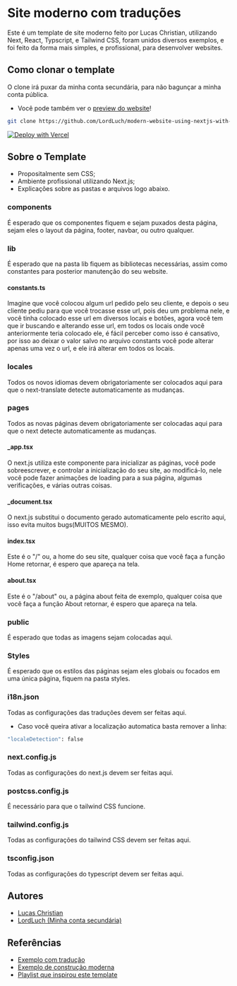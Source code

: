 # Site moderno com traduções

Este é um template de site moderno feito por 
Lucas Christian, utilizando Next, React, Typscript, e
Tailwind CSS, foram unidos diversos exemplos, e foi 
feito da forma mais simples, e profissional, para 
desenvolver websites.

## Como clonar o template

O clone irá puxar da minha conta secundária, para 
não bagunçar a minha conta pública.
- Você pode também ver o [preview do website](https://modern-website-using-nextjs-with-translations.vercel.app/)!
```bash 
git clone https://github.com/LordLuch/modern-website-using-nextjs-with-translations.git
```

[![Deploy with Vercel](https://vercel.com/button)](https://vercel.com/new/git/external?repository-url=https://github.com/Lucas-Christian/modern-websites/tree/main/typescript/next.js/with-translations&project-name=modern-website&repository-name=modern-website-using-nextjs-with-translations)

## Sobre o Template

- Propositalmente sem CSS;
- Ambiente profissional utilizando Next.js;
- Explicações sobre as pastas e arquivos logo abaixo.

### components

É esperado que os componentes fiquem e sejam puxados
desta página, sejam eles o layout da página, footer,
navbar, ou outro qualquer.

### lib

É esperado que na pasta lib fiquem as bibliotecas 
necessárias, assim como constantes para posterior
manutenção do seu website.

#### constants.ts

Imagine que você colocou algum url pedido pelo seu 
cliente, e depois o seu cliente pediu para que você 
trocasse esse url, pois deu um problema nele, e você
tinha colocado esse url em diversos locais e botões, agora 
você tem que ir buscando e alterando esse url, em todos os
locais onde você anteriormente teria colocado ele, é
fácil perceber como isso é cansativo, por isso ao deixar 
o valor salvo no arquivo constants você pode alterar apenas
uma vez o url, e ele irá alterar em todos os locais.

### locales

Todos os novos idiomas devem obrigatoriamente ser colocados aqui
para que o next-translate detecte automaticamente as mudanças.

### pages

Todos as novas páginas devem obrigatoriamente ser colocadas aqui
para que o next detecte automaticamente as mudanças.

#### _app.tsx

O next.js utiliza este componente para inicializar as páginas, você 
pode sobreescrever, e controlar a inicialização do seu site, ao 
modificá-lo, nele você pode fazer animações de loading para a sua 
página, algumas verificações, e várias outras coisas.

#### _document.tsx

O next.js substitui o documento gerado automaticamente pelo escrito
aqui, isso evita muitos bugs(MUITOS MESMO).

#### index.tsx

Este é o "/" ou, a home do seu site, qualquer coisa que você faça a
função Home retornar, é espero que apareça na tela.

#### about.tsx

Este é o "/about" ou, a página about feita de exemplo, qualquer coisa que 
você faça a função About retornar, é espero que apareça na tela.

### public

É esperado que todas as imagens sejam colocadas aqui.

### Styles

É esperado que os estilos das páginas sejam eles globais
ou focados em uma única página, fiquem na pasta styles.

### i18n.json

Todas as configurações das traduções devem ser feitas aqui.
- Caso você queira ativar a localização automatica basta remover a linha:
```bash
"localeDetection": false
```

### next.config.js

Todas as configurações do next.js devem ser feitas aqui.

### postcss.config.js

É necessário para que o tailwind CSS funcione.

### tailwind.config.js

Todas as configurações do tailwind CSS devem ser feitas aqui.

### tsconfig.json

Todas as configurações do typescript devem ser feitas aqui.

## Autores

- [Lucas Christian](https://github.com/Lucas-Christian)
- [LordLuch (Minha conta secundária)](https://www.github.com/LordLuch)

## Referências

 - [Exemplo com tradução](https://github.com/vercel/next.js/tree/canary/examples/with-next-translate)
 - [Exemplo de construção moderna](https://github.com/vercel/next.js/tree/canary/examples/cms-wordpress)
 - [Playlist que inspirou este template](https://www.youtube.com/playlist?list=PLMdYygf53DP7FJzPslLnmqp0QylyFfA8a)
